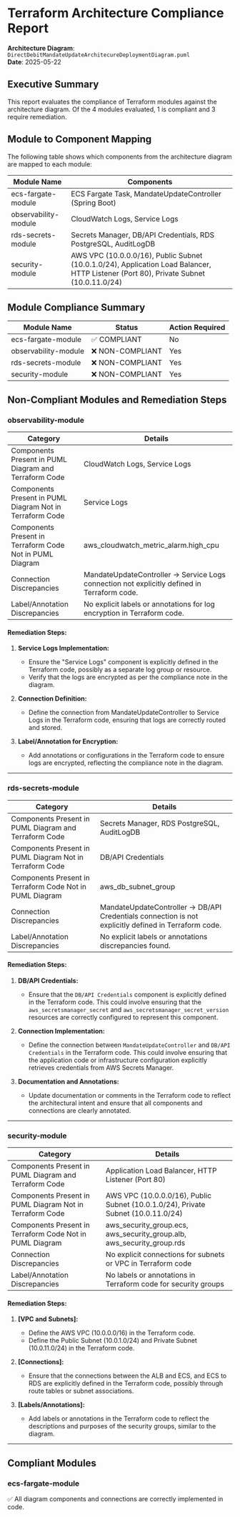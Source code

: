 # Terraform Architecture Compliance Report

**Architecture Diagram**: `DirectDebitMandateUpdateArchitecureDeploymentDiagram.puml`  
**Date**: 2025-05-22  
## Executive Summary

This report evaluates the compliance of Terraform modules against the architecture diagram. Of the 4 modules evaluated, 1 is compliant and 3 require remediation.

## Module to Component Mapping

The following table shows which components from the architecture diagram are mapped to each module:

| Module Name | Components |
|-------------|------------|
| ecs-fargate-module | ECS Fargate Task, MandateUpdateController (Spring Boot) |
| observability-module | CloudWatch Logs, Service Logs |
| rds-secrets-module | Secrets Manager, DB/API Credentials, RDS PostgreSQL, AuditLogDB |
| security-module | AWS VPC (10.0.0.0/16), Public Subnet (10.0.1.0/24), Application Load Balancer, HTTP Listener (Port 80), Private Subnet (10.0.11.0/24) |

## Module Compliance Summary

| Module Name | Status | Action Required |
|-------------|--------|----------------|
| ecs-fargate-module | ✅ COMPLIANT | No |
| observability-module | ❌ NON-COMPLIANT | Yes |
| rds-secrets-module | ❌ NON-COMPLIANT | Yes |
| security-module | ❌ NON-COMPLIANT | Yes |

## Non-Compliant Modules and Remediation Steps

### observability-module

| Category                                              | Details                                                         |
|----------------------------------------------------------|----------------------------------------------------------------|
| Components Present in PUML Diagram and Terraform Code    | CloudWatch Logs, Service Logs                                  |
| Components Present in PUML Diagram Not in Terraform Code | Service Logs                                                   |
| Components Present in Terraform Code Not in PUML Diagram | aws_cloudwatch_metric_alarm.high_cpu                           |
| Connection Discrepancies                                 | MandateUpdateController -> Service Logs connection not explicitly defined in Terraform code. |
| Label/Annotation Discrepancies                           | No explicit labels or annotations for log encryption in Terraform code. |

#### Remediation Steps:

1. **Service Logs Implementation:**
   - Ensure the "Service Logs" component is explicitly defined in the Terraform code, possibly as a separate log group or resource.
   - Verify that the logs are encrypted as per the compliance note in the diagram.

2. **Connection Definition:**
   - Define the connection from MandateUpdateController to Service Logs in the Terraform code, ensuring that logs are correctly routed and stored.

3. **Label/Annotation for Encryption:**
   - Add annotations or configurations in the Terraform code to ensure logs are encrypted, reflecting the compliance note in the diagram.
---

### rds-secrets-module

| Category                                              | Details                                                         |
|----------------------------------------------------------|----------------------------------------------------------------|
| Components Present in PUML Diagram and Terraform Code    | Secrets Manager, RDS PostgreSQL, AuditLogDB                    |
| Components Present in PUML Diagram Not in Terraform Code | DB/API Credentials                                             |
| Components Present in Terraform Code Not in PUML Diagram | aws_db_subnet_group                                            |
| Connection Discrepancies                                 | MandateUpdateController -> DB/API Credentials connection is not explicitly defined in Terraform code. |
| Label/Annotation Discrepancies                           | No explicit labels or annotations discrepancies found.         |

#### Remediation Steps:

1. **DB/API Credentials:**
   - Ensure that the `DB/API Credentials` component is explicitly defined in the Terraform code. This could involve ensuring that the `aws_secretsmanager_secret` and `aws_secretsmanager_secret_version` resources are correctly configured to represent this component.

2. **Connection Implementation:**
   - Define the connection between `MandateUpdateController` and `DB/API Credentials` in the Terraform code. This could involve ensuring that the application code or infrastructure configuration explicitly retrieves credentials from AWS Secrets Manager.

3. **Documentation and Annotations:**
   - Update documentation or comments in the Terraform code to reflect the architectural intent and ensure that all components and connections are clearly annotated.
---

### security-module

| Category                                              | Details                                                         |
|----------------------------------------------------------|----------------------------------------------------------------|
| Components Present in PUML Diagram and Terraform Code    | Application Load Balancer, HTTP Listener (Port 80)             |
| Components Present in PUML Diagram Not in Terraform Code | AWS VPC (10.0.0.0/16), Public Subnet (10.0.1.0/24), Private Subnet (10.0.11.0/24) |
| Components Present in Terraform Code Not in PUML Diagram | aws_security_group.ecs, aws_security_group.alb, aws_security_group.rds |
| Connection Discrepancies                                 | No explicit connections for subnets or VPC in Terraform code   |
| Label/Annotation Discrepancies                           | No labels or annotations in Terraform code for security groups |

#### Remediation Steps:

1. **[VPC and Subnets]:**
   - Define the AWS VPC (10.0.0.0/16) in the Terraform code.
   - Define the Public Subnet (10.0.1.0/24) and Private Subnet (10.0.11.0/24) in the Terraform code.

2. **[Connections]:**
   - Ensure that the connections between the ALB and ECS, and ECS to RDS are explicitly defined in the Terraform code, possibly through route tables or subnet associations.

3. **[Labels/Annotations]:**
   - Add labels or annotations in the Terraform code to reflect the descriptions and purposes of the security groups, similar to the diagram.
---

## Compliant Modules

### ecs-fargate-module
✅ All diagram components and connections are correctly implemented in code.

